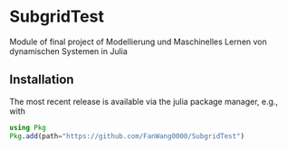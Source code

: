 # SubgridTest
Module of final project of Modellierung und Maschinelles Lernen von dynamischen Systemen in Julia
## Installation

The most recent release is available via the julia package manager, e.g., with

```julia
using Pkg
Pkg.add(path="https://github.com/FanWang0000/SubgridTest")
```